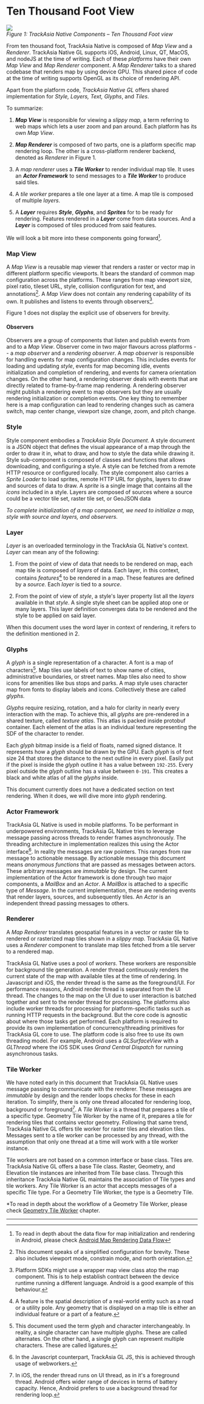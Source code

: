 # Ten Thousand Foot View

![](media/ten-thousand-foot-view-diagram.png)    
*Figure 1: TrackAsia Native Components – Ten Thousand Foot view*

From ten thousand foot, TrackAsia Native is composed of *Map View* and a
*Renderer*. TrackAsia Native GL supports iOS, Android, Linux, QT, MacOS,
and nodeJS at the time of writing. Each of these *platforms* have their
own *Map View* and *Map Renderer* component. A *Map Renderer* talks to a
shared codebase that renders map by using device GPU. This shared piece
of code at the time of writing supports OpenGL as its choice of
rendering API.

Apart from the platform code, *TrackAsia Native GL* offers shared
implementation for *Style, Layers, Text, Glyphs*, and *Tiles*.

To summarize:

1.  ***Map View*** is responsible for viewing a *slippy map,* a term
    referring to web maps which lets a user zoom and pan around. Each
    platform has its own *Map View*.

2.  ***Map Renderer*** is composed of two parts, one is a platform
    specific map rendering loop. The other is a cross-platform renderer
    backend, denoted as *Renderer* in Figure 1.

3.  A *map renderer* uses a ***Tile Worker*** to render individual map
    tile. It uses an ***Actor Framework*** to send messages to a ***Tile
    Worker*** to produce said tiles.

4.  A *tile worker* prepares a tile one layer at a time. A map tile is
    composed of multiple *layers*.

5.  A ***Layer*** requires ***Style***, ***Glyphs***, and ***Sprites***
    for to be ready for rendering. Features rendered in a ***Layer*** 
    come from data sources. And a ***Layer*** is composed of tiles produced
    from said features.

We will look a bit more into these components going forward[^1].

### Map View

A *Map View* is a reusable map viewer that renders a raster or vector
map in different platform specific viewports. It bears the standard of
common map configuration across the platforms. These ranges from map
viewport size, pixel ratio, tileset URL, style, collision configuration
for text, and annotations[^2]. A *Map View* does not contain any
rendering capability of its own. It publishes and listens to events
through observers[^3].

Figure 1 does not display the explicit use of observers for brevity.

#### Observers

Observers are a group of components that listen and publish events from
and to a *Map View*. Observer come in two major flavours across
platforms -- a *map observer* and a *rendering observer*. A *map
observer* is responsible for handling events for map configuration
changes. This includes events for loading and updating *style*, events
for map becoming idle, events initialization and completion of
rendering, and events for camera orientation changes. On the other hand,
a rendering observer deals with events that are directly related to
frame-by-frame map rendering. A rendering observer might publish a
rendering event to map observers but they are usually rendering
initialization or completion events. One key thing to remember here is a
map configuration can lead to rendering changes such as camera switch,
map center change, viewport size change, zoom, and pitch change.

### Style

Style component embodies a *TrackAsia Style Document*. A style document
is a JSON object that defines the visual appearance of a map through the
order to draw it in, what to draw, and how to style the data while
drawing it. Style sub-component is composed of classes and functions
that allows downloading, and configuring a style. A style can be fetched
from a remote HTTP resource or configured locally. The style component
also carries a *Sprite Loader* to load sprites, remote HTTP URL for
glyphs, layers to draw and sources of data to draw. A *sprite* is a
single image that contains all the *icons* included in a style. Layers
are composed of sources where a source could be a vector tile set,
raster tile set, or GeoJSON data

*To complete initialization of a map component, we need to initialize a
map, style with source and layers, and observers.*

### Layer

*Layer* is an overloaded terminology in the TrackAsia GL Native's
context. *Layer* can mean any of the following:

1.  From the point of view of data that needs to be rendered on map,
    each map tile is composed of *layers* of data. Each layer, in this
    context, contains *features*[^4] to be rendered in a map. These
    features are defined by a *source.* Each *layer* is tied to a
    *source*.

2.  From the point of view of *style*, a style's layer property list all
    the *layers* available in that *style*. A single style sheet can be
    applied atop one or many layers. This layer definition converges
    data to be rendered and the style to be applied on said layer.

When this document uses the word layer in context of rendering, it
refers to the definition mentioned in 2.

### Glyphs

A *glyph* is a single representation of a character. A font is a map of
characters[^5]. Map tiles use labels of text to show name of cities,
administrative boundaries, or street names. Map tiles also need to show
icons for amenities like bus stops and parks. A map style uses character
map from fonts to display labels and icons. Collectively these are
called *glyphs.* 

*Glyphs* require resizing, rotation, and a halo for clarity in nearly every 
interaction with the map. To achieve this, all *glyphs* are pre-rendered 
in a shared texture, called *texture atlas*. This atlas is packed inside
protobuf container. Each element of the atlas is an individual texture
representing the SDF of the character to render.

Each *glyph* bitmap inside is a field of floats, named signed distance. It
represents how a *glyph* should be drawn by the GPU. Each *glyph* is of font 
size 24 that stores the distance to the next outline in every pixel. Easily
put if the pixel is inside the *glyph* outline it has a value between `192-255`.
Every pixel outside the *glyph* outline has a value between `0-191`. This creates 
a black and white atlas of all the *glyphs* inside.

This document currently does not have a dedicated section on text rendering.
When it does, we will dive more into *glyph* rendering.

### Actor Framework

TrackAsia GL Native is used in mobile platforms. To be performant in
underpowered environments, TrackAsia GL Native tries to leverage message
passing across threads to render frames asynchronously. The threading
architecture in implementation realizes this using the Actor
interface[^6]. In reality the messages are raw pointers. This ranges
from raw message to actionable message. By actionable message this
document means *anonymous functions* that are passed as messages between
actors. These arbitrary messages are *immutable* by design. The current
implementation of the Actor framework is done through two major
components, a *MailBox* and an *Actor*. A *MailBox* is attached to a
specific type of *Message*. In the current implementation, these are
rendering events that render layers, sources, and subsequently tiles. An
*Actor* is an independent thread passing messages to others.

### Renderer

A *Map Renderer* translates geospatial features in a vector or raster
tile to rendered or rasterized map tiles shown in a *slippy map.*
TrackAsia GL Native uses a *Renderer* component to translate map tiles
fetched from a tile server to a rendered map.

TrackAsia GL Native uses a pool of *workers*. These workers are
responsible for background tile generation. A render thread continuously
renders the current state of the map with available tiles at the time of
rendering. In Javascript and iOS, the render thread is the same as the
foreground/UI. For performance reasons, Android render thread is
separated from the UI thread. The changes to the map on the UI due to
user interaction is batched together and sent to the render thread for
processing. The platforms also include worker threads for processing for
platform-specific tasks such as running HTTP requests in the background.
But the core code is agnostic about where those tasks get performed.
Each platform is required to provide its own implementation of
concurrency/threading primitives for TrackAsia GL core to use. The
platform code is also free to use its own threading model. For example,
Android uses a *GLSurfaceView* with a *GLThread* where the iOS SDK uses
*Grand Central Dispatch* for running asynchronous tasks.

### Tile Worker

We have noted early in this document that TrackAsia GL Native uses message
passing to communicate with the renderer. These messages are *immutable*
by design and the render loops checks for these in each iteration. To
simplify, there is only one thread allocated for rendering loop,
background or foreground[^7]. A *Tile Worker* is a thread that prepares
a tile of a specific type. Geometry Tile Worker by the name of it,
prepares a tile for rendering tiles that contains vector geometry.
Following that same trend, TrackAsia Native GL offers tile worker for
raster tiles and elevation tiles. Messages sent to a tile worker can be
processed by any thread, with the assumption that only one thread at a
time will work with a tile worker instance.

Tile workers are not based on a common interface or base class. Tiles
are. TrackAsia Native GL offers a base Tile class. Raster, Geometry, and
Elevation tile instances are inherited from Tile base class. Through
this inheritance TrackAsia Native GL maintains the association of Tile
types and tile workers. Any Tile Worker is an actor that accepts
messages of a specific Tile type. For a Geometry Tile Worker, the type
is a Geometry Tile.

*To read in depth about the workflow of a Geometry Tile Worker, please
check [Geometry Tile Worker](./geometry-tile-worker.md) chapter.

______________
[^1]: To read in depth about the data flow for map initialization and
    rendering in Android, please check 
    [Android Map Rendering Data Flow](./android-map-rendering-data-flow.md.md)

[^2]: This document speaks of a simplified configuration for brevity.
    These also includes viewport mode, constrain mode, and north
    orientation.

[^3]: Platform SDKs might use a wrapper map view class atop the map
    component. This is to help establish contract between the device
    runtime running a different language. Android is a good example of
    this behaviour.

[^4]: A feature is the spatial description of a real-world entity such
    as a road or a utility pole. Any geometry that is displayed on a map
    tile is either an individual feature or a part of a feature.

[^5]: This document used the term glyph and character interchangeably.
    In reality, a single character can have multiple glyphs. These are
    called alternates. On the other hand, a single glyph can represent
    multiple characters. These are called ligatures.

[^6]: In the Javascript counterpart, TrackAsia GL JS, this is achieved
    through usage of webworkers.

[^7]: In iOS, the render thread runs on UI thread, as in it's a
    foreground thread. Android offers wider range of devices in terms of
    battery capacity. Hence, Android prefers to use a background thread
    for rendering loop.
